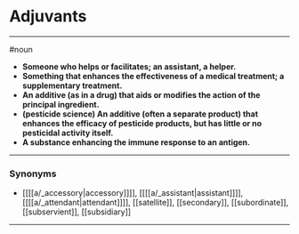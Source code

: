 # Adjuvants
---
#noun
- **Someone who helps or facilitates; an assistant, a helper.**
- **Something that enhances the effectiveness of a medical treatment; a supplementary treatment.**
- **An additive (as in a drug) that aids or modifies the action of the principal ingredient.**
- **(pesticide science) An additive (often a separate product) that enhances the efficacy of pesticide products, but has little or no pesticidal activity itself.**
- **A substance enhancing the immune response to an antigen.**
---
### Synonyms
- [[[[a/_accessory|accessory]]]], [[[[a/_assistant|assistant]]]], [[[[a/_attendant|attendant]]]], [[satellite]], [[secondary]], [[subordinate]], [[subservient]], [[subsidiary]]
---
